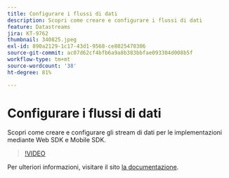 ```yaml
---
title: Configurare i flussi di dati
description: Scopri come creare e configurare i flussi di dati
feature: Datastreams
jira: KT-9762
thumbnail: 340825.jpeg
exl-id: 890a2129-1c17-43d1-9568-ce8025470306
source-git-commit: ac07d62cf4bfb6a9a8b383bbfae093304d008b5f
workflow-type: tm+mt
source-wordcount: '38'
ht-degree: 81%

---
```


# Configurare i flussi di dati

Scopri come creare e configurare gli stream di dati per le implementazioni mediante Web SDK e Mobile SDK.

>[!VIDEO](https://video.tv.adobe.com/v/340825?quality=12&learn=on)

Per ulteriori informazioni, visitare il sito [la documentazione](https://experienceleague.adobe.com/docs/experience-platform/edge/fundamentals/datastreams.html?lang=it).
